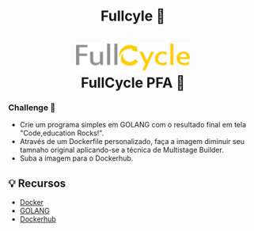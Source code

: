 # <p align="center">Fullcyle :rocket:  </p>

<h1 align="center">
    <img alt="FullCycle" src="./public/assets/logo.png" width="231px" /><br>
    <b>FullCycle PFA</b> 💈
</h1>


### Challenge :triangular_flag_on_post:

- Crie um programa simples em GOLANG com o resultado final em tela "Code,education Rocks!". 
- Através de um Dockerfile personalizado, faça a imagem diminuir seu tamnaho original aplicando-se a técnica de Multistage Builder. 
- Suba a imagem para o Dockerhub.


        


## :bulb: Recursos

-   [Docker](https://www.docker.com/)
-   [GOLANG](https://golang.org/)
-   [Dockerhub](https://hub.docker.com/repository/docker/desiderios/golang)






